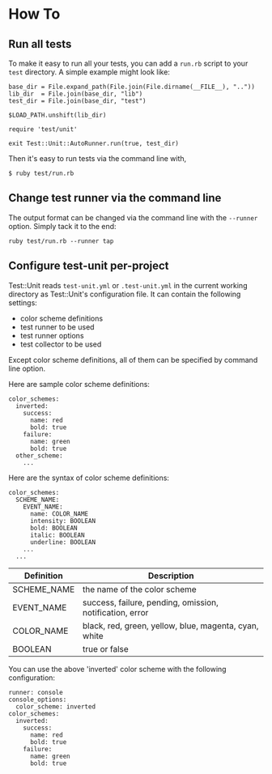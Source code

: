 # How To

## Run all tests

To make it easy to run all your tests, you can add a `run.rb` script
to your `test` directory. A simple example might look like:

    base_dir = File.expand_path(File.join(File.dirname(__FILE__), ".."))
    lib_dir  = File.join(base_dir, "lib")
    test_dir = File.join(base_dir, "test")

    $LOAD_PATH.unshift(lib_dir)

    require 'test/unit'

    exit Test::Unit::AutoRunner.run(true, test_dir)

Then it's easy to run tests via the command line with,

    $ ruby test/run.rb

## Change test runner via the command line

The output format can be changed via the command line with
the `--runner` option. Simply tack it to the end:

    ruby test/run.rb --runner tap


## Configure test-unit per-project

Test::Unit reads `test-unit.yml` or `.test-unit.yml` in the current working
directory as Test::Unit's configuration file. It can contain the following
settings:

* color scheme definitions
* test runner to be used
* test runner options
* test collector to be used

Except color scheme definitions, all of them can be specified by command
line option.

Here are sample color scheme definitions:

    color_schemes:
      inverted:
        success:
          name: red
          bold: true
        failure:
          name: green
          bold: true
      other_scheme:
        ...

Here are the syntax of color scheme definitions:

    color_schemes:
      SCHEME_NAME:
        EVENT_NAME:
          name: COLOR_NAME
          intensity: BOOLEAN
          bold: BOOLEAN
          italic: BOOLEAN
          underline: BOOLEAN
        ...
      ...

| Definition  | Description                  |
|-------------|------------------------------|
| SCHEME_NAME | the name of the color scheme |
| EVENT_NAME  | success, failure, pending, omission, notification, error |
| COLOR_NAME  | black, red, green, yellow, blue, magenta, cyan, white    |
| BOOLEAN     | true or false |

You can use the above 'inverted' color scheme with the following configuration:

    runner: console
    console_options:
      color_scheme: inverted
    color_schemes:
      inverted:
        success:
          name: red
          bold: true
        failure:
          name: green
          bold: true

